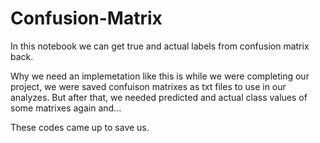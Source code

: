 # Confusion-Matrix

In this notebook we can get true and actual labels from confusion matrix back.

Why we need an implemetation like this is while we were completing our project, we were saved confuison matrixes as txt files to use in our analyzes. But after that, we needed predicted and actual class values of some matrixes again and...

These codes came up to save us.
